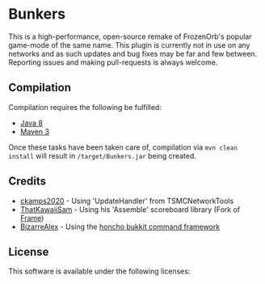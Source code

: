 # Bunkers #
<p>This is a high-performance, open-source remake of FrozenOrb's popular game-mode 
of the same name. This plugin is currently not in use on any networks and as 
such updates and bug fixes may be far and few between. Reporting issues and making
pull-requests is always welcome.</p>
 
## Compilation ##
Compilation requires the following be fulfilled: 

* [Java 8](http://www.oracle.com/technetwork/java/javase/downloads/index.html)
* [Maven 3](http://maven.apache.org/download.html)

Once these tasks have been taken care of, compilation via `mvn clean install` will result in `/target/Bunkers.jar` being created.

## Credits ##
* [ckamps2020](https://github.com/ckamps2020) - Using 'UpdateHandler' from TSMCNetworkTools
* [ThatKawaiiSam](https://github.com/ThatKawaiiSam) - Using his 'Assemble' scoreboard library (Fork of [Frame](https://github.com/joeleoli/Frame))
* [BizarreAlex](https://github.com/Bizarre) - Using the [honcho bukkit command framework](https://github.com/bizarre/honcho)

## License ##
This software is available under the following licenses:
